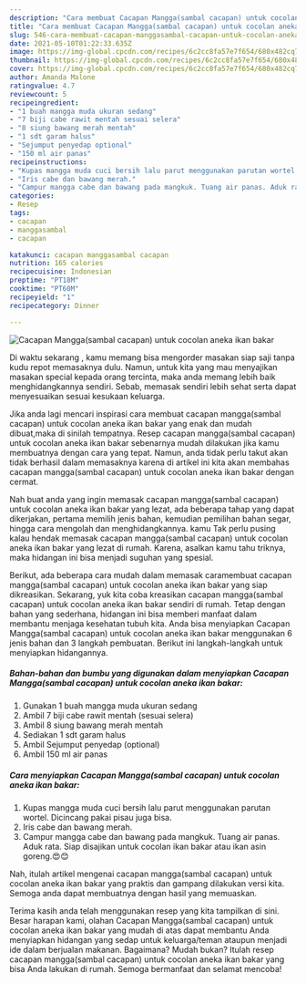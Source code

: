 ```yaml
---
description: "Cara membuat Cacapan Mangga(sambal cacapan) untuk cocolan aneka ikan bakar yang nikmat dan Mudah Dibuat"
title: "Cara membuat Cacapan Mangga(sambal cacapan) untuk cocolan aneka ikan bakar yang nikmat dan Mudah Dibuat"
slug: 546-cara-membuat-cacapan-manggasambal-cacapan-untuk-cocolan-aneka-ikan-bakar-yang-nikmat-dan-mudah-dibuat
date: 2021-05-10T01:22:33.635Z
image: https://img-global.cpcdn.com/recipes/6c2cc8fa57e7f654/680x482cq70/cacapan-manggasambal-cacapan-untuk-cocolan-aneka-ikan-bakar-foto-resep-utama.jpg
thumbnail: https://img-global.cpcdn.com/recipes/6c2cc8fa57e7f654/680x482cq70/cacapan-manggasambal-cacapan-untuk-cocolan-aneka-ikan-bakar-foto-resep-utama.jpg
cover: https://img-global.cpcdn.com/recipes/6c2cc8fa57e7f654/680x482cq70/cacapan-manggasambal-cacapan-untuk-cocolan-aneka-ikan-bakar-foto-resep-utama.jpg
author: Amanda Malone
ratingvalue: 4.7
reviewcount: 5
recipeingredient:
- "1 buah mangga muda ukuran sedang"
- "7 biji cabe rawit mentah sesuai selera"
- "8 siung bawang merah mentah"
- "1 sdt garam halus"
- "Sejumput penyedap optional"
- "150 ml air panas"
recipeinstructions:
- "Kupas mangga muda cuci bersih lalu parut menggunakan parutan wortel. Dicincang pakai pisau juga bisa."
- "Iris cabe dan bawang merah."
- "Campur mangga cabe dan bawang pada mangkuk. Tuang air panas. Aduk rata. Siap disajikan untuk cocolan ikan bakar atau ikan asin goreng.😍😊"
categories:
- Resep
tags:
- cacapan
- manggasambal
- cacapan

katakunci: cacapan manggasambal cacapan 
nutrition: 165 calories
recipecuisine: Indonesian
preptime: "PT18M"
cooktime: "PT60M"
recipeyield: "1"
recipecategory: Dinner

---
```



![Cacapan Mangga(sambal cacapan) untuk cocolan aneka ikan bakar](https://img-global.cpcdn.com/recipes/6c2cc8fa57e7f654/680x482cq70/cacapan-manggasambal-cacapan-untuk-cocolan-aneka-ikan-bakar-foto-resep-utama.jpg)

Di waktu  sekarang , kamu memang bisa mengorder masakan siap saji tanpa kudu repot memasaknya dulu. Namun, untuk kita yang mau menyajikan masakan special kepada orang tercinta, maka anda memang lebih baik menghidangkannya sendiri. Sebab, memasak sendiri lebih sehat serta dapat menyesuaikan sesuai kesukaan keluarga.

Jika anda lagi mencari inspirasi cara membuat cacapan mangga(sambal cacapan) untuk cocolan aneka ikan bakar yang enak dan mudah dibuat,maka di sinilah tempatnya. Resep cacapan mangga(sambal cacapan) untuk cocolan aneka ikan bakar  sebenarnya mudah dilakukan jika kamu membuatnya dengan cara yang tepat. Namun, anda tidak perlu takut akan tidak berhasil dalam memasaknya 
karena di artikel ini kita akan membahas cacapan mangga(sambal cacapan) untuk cocolan aneka ikan bakar dengan cermat.  



Nah buat anda yang ingin memasak cacapan mangga(sambal cacapan) untuk cocolan aneka ikan bakar yang lezat, ada beberapa tahap yang dapat dikerjakan, pertama memilih jenis bahan, kemudian pemilihan bahan segar, hingga cara mengolah dan menghidangkannya. kamu Tak perlu pusing kalau hendak memasak cacapan mangga(sambal cacapan) untuk cocolan aneka ikan bakar yang lezat di rumah. Karena, asalkan kamu  tahu triknya, maka hidangan ini bisa menjadi suguhan yang spesial.

Berikut, ada beberapa cara mudah dalam memasak caramembuat cacapan mangga(sambal cacapan) untuk cocolan aneka ikan bakar yang siap dikreasikan. Sekarang, yuk kita coba kreasikan cacapan mangga(sambal cacapan) untuk cocolan aneka ikan bakar sendiri di rumah. Tetap dengan bahan yang sederhana, hidangan ini bisa memberi manfaat dalam membantu menjaga kesehatan tubuh kita. Anda bisa menyiapkan Cacapan Mangga(sambal cacapan) untuk cocolan aneka ikan bakar menggunakan 6 jenis bahan dan 3 langkah pembuatan. Berikut ini langkah-langkah untuk menyiapkan hidangannya.

<!--inarticleads1-->

##### Bahan-bahan dan bumbu yang digunakan dalam menyiapkan Cacapan Mangga(sambal cacapan) untuk cocolan aneka ikan bakar:

1. Gunakan 1 buah mangga muda ukuran sedang
1. Ambil 7 biji cabe rawit mentah (sesuai selera)
1. Ambil 8 siung bawang merah mentah
1. Sediakan 1 sdt garam halus
1. Ambil Sejumput penyedap (optional)
1. Ambil 150 ml air panas




<!--inarticleads2-->

##### Cara menyiapkan Cacapan Mangga(sambal cacapan) untuk cocolan aneka ikan bakar:

1. Kupas mangga muda cuci bersih lalu parut menggunakan parutan wortel. Dicincang pakai pisau juga bisa.
1. Iris cabe dan bawang merah.
1. Campur mangga cabe dan bawang pada mangkuk. Tuang air panas. Aduk rata. Siap disajikan untuk cocolan ikan bakar atau ikan asin goreng.😍😊




Nah, itulah artikel mengenai  cacapan mangga(sambal cacapan) untuk cocolan aneka ikan bakar  yang praktis dan gampang dilakukan versi kita. Semoga anda dapat membuatnya dengan hasil yang memuaskan. 

Terima kasih anda telah menggunakan resep yang kita tampilkan di sini. Besar harapan kami, olahan  Cacapan Mangga(sambal cacapan) untuk cocolan aneka ikan bakar yang mudah di atas dapat membantu Anda menyiapkan hidangan yang sedap untuk keluarga/teman ataupun menjadi ide dalam berjualan makanan. Bagaimana? Mudah bukan? Itulah resep cacapan mangga(sambal cacapan) untuk cocolan aneka ikan bakar yang bisa Anda lakukan di rumah. Semoga bermanfaat dan selamat mencoba!

